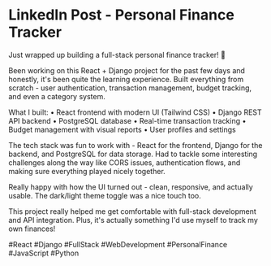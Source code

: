 # LinkedIn Post - Personal Finance Tracker

Just wrapped up building a full-stack personal finance tracker! 🚀

Been working on this React + Django project for the past few days and honestly, it's been quite the learning experience. Built everything from scratch - user authentication, transaction management, budget tracking, and even a category system.

What I built:
• React frontend with modern UI (Tailwind CSS)
• Django REST API backend
• PostgreSQL database
• Real-time transaction tracking
• Budget management with visual reports
• User profiles and settings

The tech stack was fun to work with - React for the frontend, Django for the backend, and PostgreSQL for data storage. Had to tackle some interesting challenges along the way like CORS issues, authentication flows, and making sure everything played nicely together.

Really happy with how the UI turned out - clean, responsive, and actually usable. The dark/light theme toggle was a nice touch too.

This project really helped me get comfortable with full-stack development and API integration. Plus, it's actually something I'd use myself to track my own finances!

#React #Django #FullStack #WebDevelopment #PersonalFinance #JavaScript #Python 